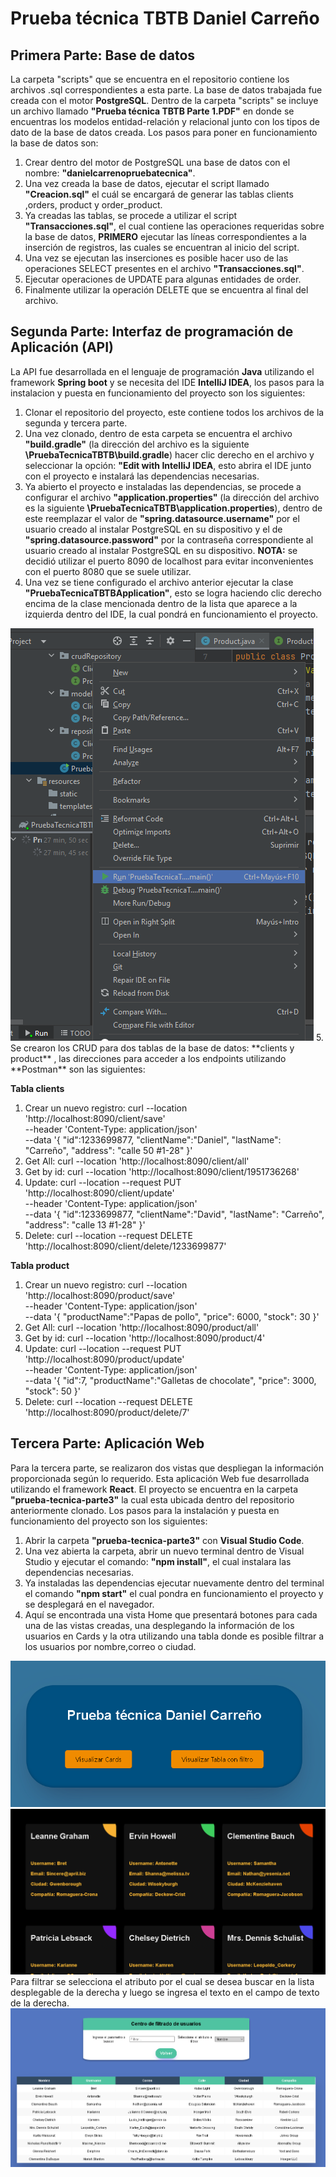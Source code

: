 # Prueba técnica TBTB Daniel Carreño
## Primera Parte: Base de datos 
La carpeta "scripts" que se encuentra en el repositorio contiene los archivos .sql correspondientes a esta parte.
La base de datos trabajada fue creada con el motor **PostgreSQL**.
Dentro de la carpeta "scripts" se incluye un archivo llamado **"Prueba técnica TBTB Parte 1.PDF"** en donde se encuentras los modelos entidad-relación y relacional junto con los tipos de dato de la base de datos creada.
Los pasos para poner en funcionamiento la base de datos son:
1. Crear dentro del motor de PostgreSQL una base de datos con el nombre: **"danielcarrenopruebatecnica"**.
2. Una vez creada la base de datos, ejecutar el script llamado **"Creacion.sql"** el cuál se encargará de generar las tablas clients ,orders, product y order_product.
3. Ya creadas las tablas, se procede a utilizar el script **"Transacciones.sql"**, el cual contiene las operaciones requeridas sobre la base de datos, **PRIMERO** ejecutar las líneas correspondientes a la inserción de registros, las cuales se encuentran al inicio del script.
4. Una vez se ejecutan las inserciones es posible hacer uso de las operaciones SELECT presentes en el archivo **"Transacciones.sql"**.
5. Ejecutar operaciones de UPDATE para algunas entidades de order.
6. Finalmente utilizar la operación DELETE que se encuentra al final del archivo.

## Segunda Parte: Interfaz de programación de Aplicación (API)
La API fue desarrollada en el lenguaje de programación **Java** utilizando el framework **Spring boot** y se necesita del IDE **IntelliJ IDEA**, los pasos para la instalacion y puesta en funcionamiento del proyecto son los siguientes:
1. Clonar el repositorio del proyecto, este contiene todos los archivos de la segunda y tercera parte.
2. Una vez clonado, dentro de esta carpeta se encuentra el archivo **"build.gradle"** (la dirección del archivo es la siguiente **\PruebaTecnicaTBTB\build.gradle**) hacer clic derecho en el archivo  y seleccionar la opción: **"Edit with IntelliJ IDEA**, esto abrira el IDE junto con el proyecto e instalará las dependencias necesarias.
3. Ya abierto el proyecto e instaladas las dependencias, se procede a configurar el archivo **"application.properties"** (la dirección del archivo es la siguiente **\PruebaTecnicaTBTB\application.properties**), dentro de este reemplazar el valor de **"spring.datasource.username"** por el usuario creado al instalar PostgreSQL en su dispositivo y el de **"spring.datasource.password"** por la contraseña correspondiente al usuario creado al instalar PostgreSQL en su dispositivo. **NOTA:** se decidió utilizar el puerto 8090 de localhost para evitar inconvenientes con el puerto 8080 que se suele utilizar.
4. Una vez se tiene configurado el archivo anterior ejecutar la clase **"PruebaTecnicaTBTBApplication"**, esto se logra haciendo clic derecho encima de la clase mencionada dentro de la lista que aparece a la izquierda dentro del IDE, la cual pondrá en funcionamiento el proyecto.
<img src="./screenshots/RunApp.png">
5. Se crearon los CRUD para dos tablas de la base de datos: **clients y product** , las direcciones para acceder a los endpoints utilizando **Postman** son las siguientes:

**Tabla clients**
1. Crear un nuevo registro:
			curl --location 'http://localhost:8090/client/save' \
			--header 'Content-Type: application/json' \
			--data  '{
			"id":1233699877,
			"clientName":"Daniel",
			"lastName": "Carreño",
			"address": "calle 50 #1-28"
			}'
2. Get All:  curl --location 'http://localhost:8090/client/all'
3. Get by id: curl --location 'http://localhost:8090/client/1951736268'
4. Update:
		curl --location --request PUT 'http://localhost:8090/client/update' \
		--header 'Content-Type: application/json' \
		--data  '{
		"id":1233699877,
		"clientName":"David",
		"lastName": "Carreño",
		"address": "calle 13 #1-28"
		}'
5. Delete: curl --location --request DELETE 'http://localhost:8090/client/delete/1233699877'

**Tabla product**
1. Crear un nuevo registro:
		curl --location 'http://localhost:8090/product/save' \
		--header 'Content-Type: application/json' \
		--data  '{
		"productName":"Papas de pollo",
		"price": 6000,
		"stock": 30
		}'
2. Get All: curl --location 'http://localhost:8090/product/all'
3. Get by id: curl --location 'http://localhost:8090/product/4'
4. Update:
		curl --location --request PUT 'http://localhost:8090/product/update' \
		--header 'Content-Type: application/json' \
		--data '{
		    "id":7,
		    "productName":"Galletas de chocolate",
		    "price": 3000,
		    "stock": 50
		}'
5. Delete: curl --location --request DELETE 'http://localhost:8090/product/delete/7'

## Tercera Parte: Aplicación Web
Para la tercera parte, se realizaron dos vistas que despliegan la información proporcionada según lo requerido. Esta aplicación Web fue desarrollada utilizando el framework **React**. El proyecto se encuentra en la carpeta **"prueba-tecnica-parte3"** la cual esta ubicada dentro del repositorio anteriormente clonado. Los pasos para la instalación y puesta en funcionamiento del proyecto son los siguientes:
1. Abrir la carpeta **"prueba-tecnica-parte3"** con **Visual Studio Code**.
2. Una vez abierta la carpeta, abrir un nuevo terminal dentro de Visual Studio y ejecutar el comando: **"npm install"**, el cual instalara las dependencias necesarias.
3. Ya instaladas las dependencias ejecutar nuevamente dentro del terminal el comando **"npm start"** el cual pondra en funcionamiento el proyecto y se desplegará en el navegador.
4. Aquí se encontrada una vista Home que presentará botones para cada una de las vistas creadas, una desplegando la información de los usuarios en Cards y la otra utilizando una tabla donde es posible filtrar a los usuarios por nombre,correo o ciudad.
<img src="./screenshots/Home.png">

<img src="./screenshots/Cards.png">
Para filtrar se selecciona el atributo por el cual se desea buscar en la lista desplegable de la derecha y luego se ingresa el texto en el campo de texto de la derecha.
<img src="./screenshots/FilterTable.png">



